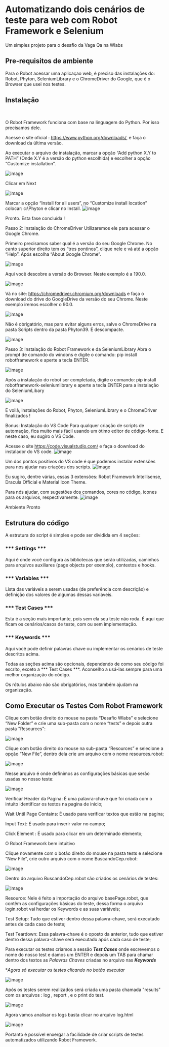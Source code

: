 # Automatizando dois cenários de teste para web com Robot Framework e Selenium

Um simples projeto para o desafio da Vaga Qa na Wlabs 

## Pre-requisitos de ambiente
Para o Robot acessar uma aplicaçao web, é preciso das instalações do: Robot, Phyton, SeleniumLibrary  e o ChromeDriver do Google, que é o Browser que usei nos testes.


## Instalação

​

O Robot Framework funciona com base na linguagem do Python. Por isso precisamos dele.

Acesse o site oficial : https://www.python.org/downloads/, e faça o download da última versão.
​

Ao executar o arquivo de instalação, marcar a opção “Add python X.Y to PATH” (Onde X.Y é a versão do python escolhida) e escolher a opção “Customize installation”.


​![image](https://user-images.githubusercontent.com/103469598/212911955-5e676b9d-be5f-41d6-bdb8-b723e1ef7658.png)

Clicar em Next

![image](https://user-images.githubusercontent.com/103469598/212912192-f813fdc2-d748-4056-977c-4d390b3ea376.png)

Marcar a opção “Install for all users”, no “Customize install location” colocar: c:\Phyton e clicar no Install.
![image](https://user-images.githubusercontent.com/103469598/212912294-50504f56-d2e4-4ca7-8eef-cbecd28213ba.png)

Pronto. Esta fase concluída !

Passo 2: Instalação do ChromeDriver
Utilizaremos ele para acessar o Google Chrome.

Primeiro precisamos saber qual é a versão do seu Google Chrome. No canto superior direito tem os “tres pontinos”, clique nele e vá até a opção “Help”. Após escolha “About Google Chrome”.

![image](https://user-images.githubusercontent.com/103469598/212912720-8f7bc2ec-80aa-4100-a339-25ba72d11d1d.png)

Aqui você descobre a versão do Browser. Neste exemplo é a 190.0.

![image](https://user-images.githubusercontent.com/103469598/212912941-a322eac4-2612-409e-8267-ef7bbec9022f.png)

Vá no site: https://chromedriver.chromium.org/downloads e faça o download do drive do GoogleDrive da versão do seu Chrome. Neste exemplo iremos escolher o 90.0.

![image](https://user-images.githubusercontent.com/103469598/212913449-c1997244-d283-46d9-899d-0b7d8c1440b3.png)

Não é obrigatório, mas para evitar alguns erros, salve o ChromeDrive na pasta Scripts dentro da pasta Phyton39. E descompacte.

![image](https://user-images.githubusercontent.com/103469598/212913567-bcc5f23c-066c-430c-be06-0c2023e3fe06.png)


Passo 3: Instalação do Robot Framework e da SeleniumLibrary
Abra o prompt de comando do windons e digite o comando: pip install robotframework e aperte a tecla ENTER.

![image](https://user-images.githubusercontent.com/103469598/212913755-9d15aa1a-ed2f-48af-8345-9f3449bd7700.png)

Após a instalação do robot ser completada, digite o comando: pip install robotframework-seleniumlibrary e aperte a tecla ENTER para a instalação do SeleniumLibary

![image](https://user-images.githubusercontent.com/103469598/212913904-cde0d1f7-261b-4ae4-9648-fbeed5030249.png)

E voilà, instalações do Robot, Phyton, SeleniumLibrary e o ChromeDriver finalizados !

Bonus: Instalação do VS Code
Para qualquer criação de scripts de automação, fica muito mais fácil usando um ótimo editor de código-fonte. E neste caso, eu sugiro o VS Code.

Acesse o site https://code.visualstudio.com/ e faça o download do instalador do VS code.
![image](https://user-images.githubusercontent.com/103469598/212914089-a764f06b-2435-4002-b61b-9881c8da00ea.png)

Um dos pontos positivos do VS code é que podemos instalar extensões para nos ajudar nas criações dos scripts.
![image](https://user-images.githubusercontent.com/103469598/212914230-41272b46-d7b4-4349-beb2-caab8f9404c9.png)

Eu sugiro, dentre várias, essas 3 extensões: Robot Framework Intellisense, Dracula Official e Material Icon Theme.

Para nós ajudar, com sugestões dos comandos, cores no código, ícones para os arquivos, respectivamente.
![image](https://user-images.githubusercontent.com/103469598/212914359-f4443ea2-a8d3-407d-886e-57fdc4ce6ab8.png)

Ambiente Pronto



## Estrutura do código

A estrutura do script é simples e pode ser dividida em 4 seções:


### *** Settings ***

Aqui é onde você configura as bibliotecas que serão utilizadas, caminhos para arquivos auxiliares (page objects por exemplo), contextos e hooks.


### *** Variables ***

Lista das variáveis a serem usadas (de preferência com descrição) e definição dos valores de algumas dessas variáveis.


### *** Test Cases ***

Esta é a seção mais importante, pois sem ela seu teste não roda. É aqui que ficam os cenários/casos de teste, com ou sem implementação.


### *** Keywords ***

Aqui você pode definir palavras chave ou implementar os cenários de teste descritos acima.

Todas as seções acima são opcionais, dependendo de como seu código foi escrito, exceto a *** Test Cases ***. Aconselho a usá-las sempre para uma melhor organização do código.

Os rótulos abaixo não são obrigatórios, mas também ajudam na organização.


## Como Executar os Testes Com Robot Framework

Clique com botão direito do mouse na pasta “Desafio Wlabs” e selecione “New Folder” e crie uma sub-pasta com o nome “tests” e depois outra pasta "Resources":

![image](https://user-images.githubusercontent.com/103469598/212918737-ca3a417b-4b82-48b2-a9f6-43ac9034bc0e.png)


Clique com botão direito do mouse na sub-pasta “Resources” e selecione a opção “New File”, dentro dela crie um arquivo com o nome resources.robot:

![image](https://user-images.githubusercontent.com/103469598/212919882-d6f69b7c-ee0c-4a49-bac1-29e5e4df3af9.png)

Nesse arquivo é onde definimos as configurações básicas que serão usadas no nosso teste:

![image](https://user-images.githubusercontent.com/103469598/212920674-4d66fa1d-cd4a-4df8-a989-850f11d8993b.png)

Verificar Header da Pagina: É uma palavra-chave que foi criada com o intuito identificar os textos na pagina de inicio;

Wait Until Page Contains: É usado para verificar textos que estão na pagina;

Input Text: É usado para inserir valor no campo;

Click Element : É usado para clicar em um determinado elemento;

O Robot Framework bem intuitivo



Clique novamente com o botão direito do mouse na pasta tests e selecione “New File”, crie outro arquivo com o nome BuscandoCep.robot:


![image](https://user-images.githubusercontent.com/103469598/212921235-802abf26-d7e7-4bef-8ef2-c837fdba9d93.png)

Dentro do arquivo BuscandoCep.robot são criados os cenários de testes:

![image](https://user-images.githubusercontent.com/103469598/212922310-d7282926-66cc-4686-a1cc-d93902bea450.png)

Resource: Nele é feito a importação do arquivo basePage.robot, que contêm as configurações básicas do teste, dessa forma o arquivo login.robot vai herdar os Keywords e as suas variáveis;

Test Setup: Tudo que estiver dentro dessa palavra-chave, será executado antes de cada caso de teste;

Test Teardown: Essa palavra-chave é o oposto da anterior, tudo que estiver dentro dessa palavra-chave será executado após cada caso de teste;

Para executar os testes criamos a sessão ***Test Cases*** onde escrevemos o nome do nosso test e damos um ENTER e depois um TAB para chamar dentro dos textos as *Palavras Chaves*
criadas no arquivo nas ***Keywords***

**Agora só executar os testes clicando no botão executar*

![image](https://user-images.githubusercontent.com/103469598/212928650-99a96ff6-c328-44a3-9cbf-ec743a540595.png)

Após os testes serem realizados será criada uma pasta chamada "results" com os arquivos : log , report , e o print do test.

![image](https://user-images.githubusercontent.com/103469598/212930018-963fe326-3c48-47a5-a04f-2176702d3d39.png)


Agora vamos analisar os logs basta clicar no arquivo log.html 

![image](https://user-images.githubusercontent.com/103469598/212930233-92212848-b2b1-4a9f-b83c-9ea5a77405e1.png)


Portanto é possível enxergar a facilidade de criar scripts de testes automatizados utilizando Robot Framework.









































